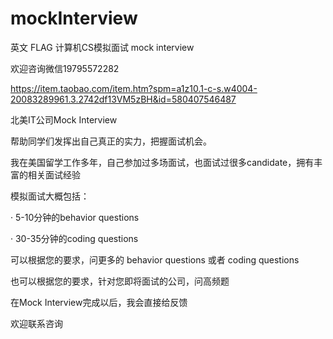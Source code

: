 # mockInterview

英文 FLAG 计算机CS模拟面试 mock interview

欢迎咨询微信19795572282

https://item.taobao.com/item.htm?spm=a1z10.1-c-s.w4004-20083289961.3.2742df13VM5zBH&id=580407546487

北美IT公司Mock Interview

帮助同学们发挥出自己真正的实力，把握面试机会。

 

我在美国留学工作多年，自己参加过多场面试，也面试过很多candidate，拥有丰富的相关面试经验

模拟面试大概包括：

·         5-10分钟的behavior questions

·         30-35分钟的coding questions

可以根据您的要求，问更多的 behavior questions 或者 coding questions

   

也可以根据您的要求，针对您即将面试的公司，问高频题

在Mock Interview完成以后，我会直接给反馈

欢迎联系咨询
